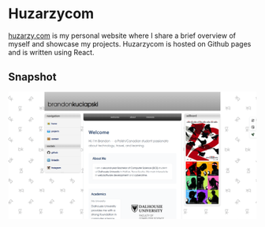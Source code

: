 # Huzarzycom

[huzarzy.com](https://www.huzarzy.com) is my personal website where I share a brief overview of myself and showcase my projects. Huzarzycom is hosted on Github pages and is written using React.


## Snapshot
![alt text](https://github.com/Huzarzy1/huzarzycom/blob/main/src/assets/snapshot.png?raw=true)

